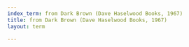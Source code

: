 ```yaml
---
index_term: from Dark Brown (Dave Haselwood Books, 1967)
title: from Dark Brown (Dave Haselwood Books, 1967)
layout: term

---
```

